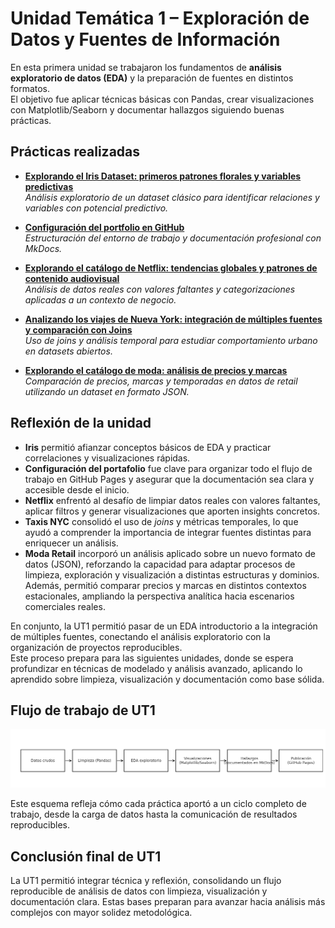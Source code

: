 # Unidad Temática 1 – Exploración de Datos y Fuentes de Información

En esta primera unidad se trabajaron los fundamentos de **análisis exploratorio de datos (EDA)** y la preparación de fuentes en distintos formatos.  
El objetivo fue aplicar técnicas básicas con Pandas, crear visualizaciones con Matplotlib/Seaborn y documentar hallazgos siguiendo buenas prácticas.

## Prácticas realizadas

- [**Explorando el Iris Dataset: primeros patrones florales y variables predictivas**](./practica1/main1.md)  
  *Análisis exploratorio de un dataset clásico para identificar relaciones y variables con potencial predictivo.*

- [**Configuración del portfolio en GitHub**](./practica2/main2.md)  
  *Estructuración del entorno de trabajo y documentación profesional con MkDocs.*

- [**Explorando el catálogo de Netflix: tendencias globales y patrones de contenido audiovisual**](./practica3/main3.md)  
  *Análisis de datos reales con valores faltantes y categorizaciones aplicadas a un contexto de negocio.*

- [**Analizando los viajes de Nueva York: integración de múltiples fuentes y comparación con Joins**](./practica4/main4.md)  
  *Uso de joins y análisis temporal para estudiar comportamiento urbano en datasets abiertos.*

- [**Explorando el catálogo de moda: análisis de precios y marcas**](./extraUT1/extramain.md)
  *Comparación de precios, marcas y temporadas en datos de retail utilizando un dataset en formato JSON.*  

## Reflexión de la unidad
- **Iris** permitió afianzar conceptos básicos de EDA y practicar correlaciones y visualizaciones rápidas.  
- **Configuración del portafolio** fue clave para organizar todo el flujo de trabajo en GitHub Pages y asegurar que la documentación sea clara y accesible desde el inicio.  
- **Netflix** enfrentó al desafío de limpiar datos reales con valores faltantes, aplicar filtros y generar visualizaciones que aporten insights concretos.  
- **Taxis NYC** consolidó el uso de *joins* y métricas temporales, lo que ayudó a comprender la importancia de integrar fuentes distintas para enriquecer un análisis.
- **Moda Retail** incorporó un análisis aplicado sobre un nuevo formato de datos (JSON), reforzando la capacidad para adaptar procesos de limpieza, exploración y visualización a distintas estructuras y dominios. Además, permitió comparar precios y marcas en distintos contextos estacionales, ampliando la perspectiva analítica hacia escenarios comerciales reales.

En conjunto, la UT1  permitió pasar de un EDA introductorio a la integración de múltiples fuentes, conectando el análisis exploratorio con la organización de proyectos reproducibles.  
Este proceso prepara para las siguientes unidades, donde se espera profundizar en técnicas de modelado y análisis avanzado, aplicando lo aprendido sobre limpieza, visualización y documentación como base sólida.

## Flujo de trabajo de UT1

![](../assets/flujo_ut1.png)

Este esquema refleja cómo cada práctica aportó a un ciclo completo de trabajo,
desde la carga de datos hasta la comunicación de resultados reproducibles.

## Conclusión final de UT1
La UT1 permitió integrar técnica y reflexión, consolidando un flujo reproducible de análisis de datos con limpieza, visualización y documentación clara. Estas bases preparan para avanzar hacia análisis más complejos con mayor solidez metodológica.
